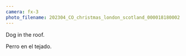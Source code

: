 ```yaml
---
camera: fx-3
photo_filename: 202304_CO_christmas_london_scotland_000018180002
---
```


Dog in the roof.

Perro en el tejado.